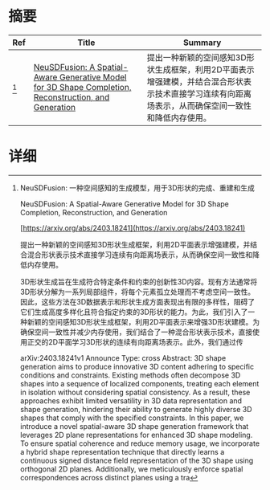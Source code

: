 # 摘要

| Ref | Title | Summary |
| --- | --- | --- |
| [^1] | [NeuSDFusion: A Spatial-Aware Generative Model for 3D Shape Completion, Reconstruction, and Generation](https://arxiv.org/abs/2403.18241) | 提出一种新颖的空间感知3D形状生成框架，利用2D平面表示增强建模，并结合混合形状表示技术直接学习连续有向距离场表示，从而确保空间一致性和降低内存使用。 |

# 详细

[^1]: NeuSDFusion: 一种空间感知的生成模型，用于3D形状的完成、重建和生成

    NeuSDFusion: A Spatial-Aware Generative Model for 3D Shape Completion, Reconstruction, and Generation

    [https://arxiv.org/abs/2403.18241](https://arxiv.org/abs/2403.18241)

    提出一种新颖的空间感知3D形状生成框架，利用2D平面表示增强建模，并结合混合形状表示技术直接学习连续有向距离场表示，从而确保空间一致性和降低内存使用。

    

    3D形状生成旨在生成符合特定条件和约束的创新性3D内容。现有方法通常将3D形状分解为一系列局部组件，将每个元素孤立处理而不考虑空间一致性。因此，这些方法在3D数据表示和形状生成方面表现出有限的多样性，阻碍了它们生成高度多样化且符合指定约束的3D形状的能力。为此，我们引入了一种新颖的空间感知3D形状生成框架，利用2D平面表示来增强3D形状建模。为确保空间一致性并减少内存使用，我们结合了一种混合形状表示技术，直接使用正交的2D平面学习3D形状的连续有向距离场表示。此外，我们通过传

    arXiv:2403.18241v1 Announce Type: cross  Abstract: 3D shape generation aims to produce innovative 3D content adhering to specific conditions and constraints. Existing methods often decompose 3D shapes into a sequence of localized components, treating each element in isolation without considering spatial consistency. As a result, these approaches exhibit limited versatility in 3D data representation and shape generation, hindering their ability to generate highly diverse 3D shapes that comply with the specified constraints. In this paper, we introduce a novel spatial-aware 3D shape generation framework that leverages 2D plane representations for enhanced 3D shape modeling. To ensure spatial coherence and reduce memory usage, we incorporate a hybrid shape representation technique that directly learns a continuous signed distance field representation of the 3D shape using orthogonal 2D planes. Additionally, we meticulously enforce spatial correspondences across distinct planes using a tra
    

